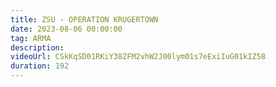 ```yaml
---
title: ZSU - OPERATION KRUGERTOWN
date: 2023-08-06 00:00:00
tag: ARMA
description:
videoUrl: CSkKqSD01RKiY38ZFM2vhW2J00lym01s7eExiIuG01kIZ58
duration: 192
---
```

